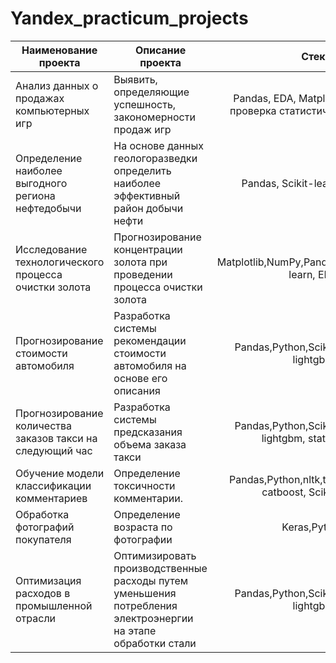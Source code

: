 # Yandex_practicum_projects
| **Наименование проекта**                                  | **Описание проекта**                                                                                         |                              **Стек**                             |
|-----------------------------------------------------------|--------------------------------------------------------------------------------------------------------------|:-----------------------------------------------------------------:|
| Анализ данных о продажах компьютерных игр                 | Выявить, определяющие успешность, закономерности продаж игр                                                  | Pandas, EDA, Matplotlib, Seaborn, проверка статистических гипотез |
| Определение наиболее выгодного региона нефтедобычи        | На основе данных геологоразведки определить наиболее эффективный район добычи нефти                          |                   Pandas, Scikit-learn,бутстреп                   |
| Исследование технологического процесса очистки золота     | Прогнозирование концентрации золота при проведении процесса очистки золота                                   |          Matplotlib,NumPy,Pandas,Python,Scikit-learn, EDA         |
| Прогнозирование стоимости автомобиля                      | Разработка системы рекомендации стоимости автомобиля на основе его описания                                  |             Pandas,Python,Scikit-learn, EDA, lightgbm             |
| Прогнозирование количества заказов такси на следующий час | Разработка системы предсказания объема заказа такси                                                          |       Pandas,Python,Scikit-learn, EDA, lightgbm, statsmodels      |
| Обучение модели классификации комментариев                | Определение токсичности комментарии.                                                                         |    Pandas,Python,nltk,tf-idf, lightgbm, catboost, Scikit-learn    |
| Обработка фотографий покупателя                           | Определение возраста по фотографии                                                                           |                            Keras,Python                           |
| Оптимизация расходов в промышленной отрасли               | Оптимизировать производственные расходы путем уменьшения потребления электроэнергии на этапе обработки стали |             Pandas,Python,Scikit-learn, EDA, lightgbm             |
